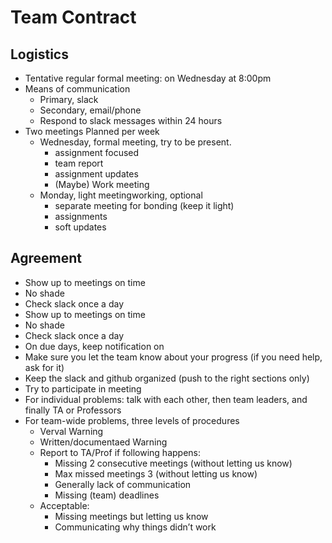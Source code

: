 # Team Contract

## Logistics
* Tentative regular formal meeting: on Wednesday at 8:00pm
* Means of communication
    * Primary, slack
    * Secondary, email/phone
    * Respond to slack messages within 24 hours
* Two meetings Planned per week
    * Wednesday, formal meeting, try to be present.
        * assignment focused
        * team report
        * assignment updates
        * (Maybe) Work meeting
    * Monday, light meetingworking, optional
        * separate meeting for bonding (keep it light)
        * assignments
        * soft updates



## Agreement
* Show up to meetings on time
* No shade
* Check slack once a day
* Show up to meetings on time
* No shade
* Check slack once a day
* On due days, keep notification on
* Make sure you let the team know about your progress (if you need help, ask for it)
* Keep the slack and github organized (push to the right sections only)
* Try to participate in meeting
* For individual problems: talk with each other, then team leaders, and finally TA or Professors
* For team-wide problems, three levels of procedures
    * Verval Warning
    * Written/documentaed Warning
    * Report to TA/Prof if following happens:
        * Missing 2 consecutive meetings (without letting us know)
        * Max missed meetings 3 (without letting us know)
        * Generally lack of communication
        * Missing (team) deadlines
    * Acceptable:
        * Missing meetings but letting us know
        * Communicating why things didn’t work
